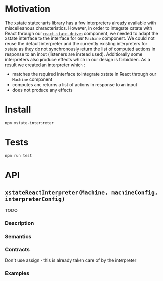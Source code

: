 # Motivation
The [xstate](https://github.com/davidkpiano/xstate) statecharts library has a few interpreters already available with miscelleanous 
characteristics. However, in order to integrate xstate with React through our [`react-state-driven`](https://github.com/brucou/react-state-driven) 
component, we needed to adapt the xstate interface to the interface for our `Machine` component. 
We could not reuse the default interpreter and the currently existing interpreters for xstate as 
they do not synchronously return the list of computed actions in response to an input (listeners 
are instead used). Additionally some interpreters also produce effects which in our design is 
forbidden. As a result we created an interpreter which :

- matches the required interface to integrate xstate in React through our `Machine` component
- computes and returns a list of actions in response to an input
- does not produce any effects

# Install
`npm xstate-interpreter`

# Tests
`npm run test`

# API
## `xstateReactInterpreter(Machine, machineConfig, interpreterConfig)`
TODO
### Description
### Semantics
### Contracts
Don't use assign - this is already taken care of by the interpreter

### Examples



